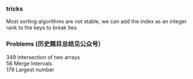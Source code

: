 ### tricks    
Most sorting algorithms are not stable, we can add the index as an integer rank to the keys to break ties.     

### Problems (历史题目总结见公众号） 
349 Intersection of two arrays   
56 Merge Intervals   
179 Largest number   

